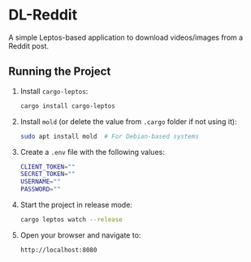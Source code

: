# DL-Reddit

A simple Leptos-based application to download videos/images from a Reddit post.

## Running the Project

1. Install `cargo-leptos`:
   ```sh
   cargo install cargo-leptos
   ```

2. Install `mold` (or delete the value from `.cargo` folder if not using it):
   ```sh
   sudo apt install mold  # For Debian-based systems
   ```

3. Create a `.env` file with the following values:
   ```sh
   CLIENT_TOKEN=""
   SECRET_TOKEN=""
   USERNAME=""
   PASSWORD=""
   ```

4. Start the project in release mode:
   ```sh
   cargo leptos watch --release
   ```

5. Open your browser and navigate to:
   ```
   http://localhost:8080
   ```


